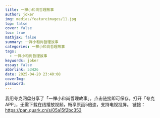 ```yaml
---
title: 一禅小和尚哲理故事
author: joker
img: medias/featureimages/11.jpg
top: false
cover: false
toc: true
mathjax: false
summary: 一禅小和尚哲理故事
categories: 一禅小和尚哲理故事
tags:
  - 一禅小和尚哲理故事
keywords: joker
essay: false
abbrlink: 53426
date: 2025-04-20 23:40:08
coverImg:
password:
---
```


我用夸克网盘分享了「一禅小和尚哲理故事」，点击链接即可保存。打开「夸克APP」，无需下载在线播放视频，畅享原画5倍速，支持电视投屏。
链接：https://pan.quark.cn/s/05a15f2bc353
